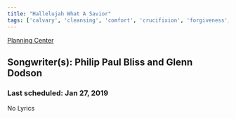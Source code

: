 ```yaml
---
title: "Hallelujah What A Savior"
tags: ['calvary', 'cleansing', 'comfort', 'crucifixion', 'forgiveness', 'lamb-of-god', 'redemption', 'salvation', 'savior']
---
```


[Planning Center](https://services.planningcenteronline.com/songs/13963552)

## Songwriter(s): Philip Paul Bliss and Glenn Dodson
### Last scheduled: Jan 27, 2019          

No Lyrics
